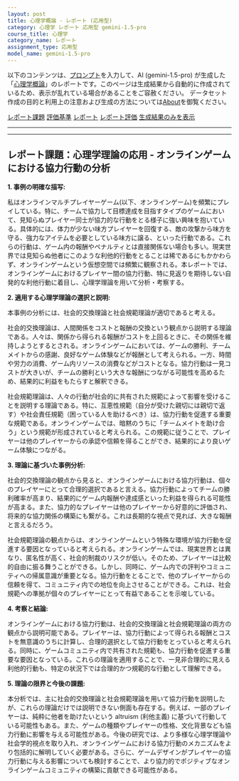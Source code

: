 ```yaml
---
layout: post
title: 心理学概論 - レポート (応用型)
category: 心理学 レポート 応用型 gemini-1.5-pro
course_title: 心理学
category_name: レポート
assignment_type: 応用型
model_name: gemini-1.5-pro
---
```


以下のコンテンツは、[プロンプト](https://github.com/takedatoshiyuki/synthetic_assignments/tree/main/generated/心理学/gemini-1.5-pro/prompt_レポート-応用型.md)を入力して、AI (gemini-1.5-pro) が生成した「[心理学概論](/contents/心理学/)」のレポートです。このページは生成結果から自動的に作成されているため、表示が乱れている場合があることをご容赦ください。
データセット作成の目的と利用上の注意および生成の方法については[About](/About)を御覧ください。

[レポート課題](../レポート課題-応用型)
[評価基準](../評価基準-応用型)
[レポート](../レポート-応用型)
[レポート評価](../レポート評価-応用型)
[生成結果のみを表示](https://github.com/takedatoshiyuki/synthetic_assignments/tree/main/generated/心理学/gemini-1.5-pro/レポート-応用型.md)
  

***
***
  
## レポート課題：心理学理論の応用 - オンラインゲームにおける協力行動の分析

**1. 事例の明確な描写:**

私はオンラインマルチプレイヤーゲーム(以下、オンラインゲーム)を頻繁にプレイしている。特に、チームで協力して目標達成を目指すタイプのゲームにおいて、見知らぬプレイヤー同士が協力的な行動をとる様子に強い興味を抱いている。具体的には、体力が少ない味方プレイヤーを回復する、敵の攻撃から味方を守る、強力なアイテムを必要としている味方に譲る、といった行動である。これらの行動は、ゲーム内の報酬やペナルティとは直接関係ない場合も多い。現実世界では見知らぬ他者にこのような利他的行動をとることは稀であるにもかかわらず、オンラインゲームという仮想空間では頻繁に観察される。本レポートでは、オンラインゲームにおけるプレイヤー間の協力行動、特に見返りを期待しない自発的な利他行動に着目し、心理学理論を用いて分析・考察する。

**2. 適用する心理学理論の選択と説明:**

本事例の分析には、社会的交換理論と社会規範理論が適切であると考える。

社会的交換理論は、人間関係をコストと報酬の交換という観点から説明する理論である。人々は、関係から得られる報酬がコストを上回るときに、その関係を維持しようとするとされる。オンラインゲームにおいては、ゲームの勝利、チームメイトからの感謝、良好なゲーム体験などが報酬として考えられる。一方、時間や労力の消費、ゲーム内リソースの消費などがコストとなる。協力行動は一見コストが大きいが、チームの勝利という大きな報酬につながる可能性を高めるため、結果的に利益をもたらすと解釈できる。

社会規範理論は、人々の行動が社会的に共有された規範によって影響を受けることを説明する理論である。特に、互恵性規範（自分が受けた親切には親切で返す）や社会責任規範（困っている人を助けるべき）は、協力行動を促進する重要な規範である。オンラインゲームでは、暗黙のうちに「チームメイトを助け合う」という規範が形成されていると考えられる。この規範に従うことで、プレイヤーは他のプレイヤーからの承認や信頼を得ることができ、結果的により良いゲーム体験につながる。

**3. 理論に基づいた事例分析:**

社会的交換理論の観点から見ると、オンラインゲームにおける協力行動は、個々のプレイヤーにとって合理的選択であると言える。協力行動によってチームの勝利確率が高まり、結果的にゲーム内報酬や達成感といった利益を得られる可能性が高まる。また、協力的なプレイヤーは他のプレイヤーから好意的に評価され、将来的な協力関係の構築にも繋がる。これは長期的な視点で見れば、大きな報酬と言えるだろう。

社会規範理論の観点からは、オンラインゲームという特殊な環境が協力行動を促進する要因となっていると考えられる。オンラインゲームでは、現実世界とは異なり、匿名性が高く、社会的制裁のリスクが低い。そのため、プレイヤーは比較的自由に振る舞うことができる。しかし、同時に、ゲーム内での評判やコミュニティへの帰属意識が重要となる。協力行動をとることで、他のプレイヤーからの信頼を得て、コミュニティ内での地位を向上させることができる。これは、社会規範への準拠が個々のプレイヤーにとって有益であることを示唆している。

**4. 考察と結論:**

オンラインゲームにおける協力行動は、社会的交換理論と社会規範理論の両方の観点から説明可能である。プレイヤーは、協力行動によって得られる報酬とコストを無意識のうちに計算し、合理的選択として協力行動をとっていると考えられる。同時に、ゲームコミュニティ内で共有された規範も、協力行動を促進する重要な要因となっている。これらの理論を適用することで、一見非合理的に見える利他的行動も、特定の状況下では合理的かつ規範的な行動として理解できる。

**5. 理論の限界と今後の課題:**

本分析では、主に社会的交換理論と社会規範理論を用いて協力行動を説明したが、これらの理論だけでは説明できない側面も存在する。例えば、一部のプレイヤーは、純粋に他者を助けたいという altruism (利他主義) に基づいて行動している可能性もある。また、ゲームの種類やプレイヤーの性格、文化背景なども協力行動に影響を与える可能性がある。今後の研究では、より多様な心理学理論や社会学的視点を取り入れ、オンラインゲームにおける協力行動のメカニズムをより包括的に解明していく必要がある。さらに、ゲームデザインがプレイヤーの協力行動に与える影響についても検討することで、より協力的でポジティブなオンラインゲームコミュニティの構築に貢献できる可能性がある。
